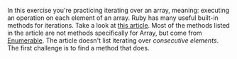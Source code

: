 In this exercise you're practicing iterating over an array, meaning: executing an operation on each element of an array. Ruby has many useful built-in methods for iterations. Take a look at [this article](http://jeromedalbert.com/ruby-how-to-iterate-the-right-way/). 
Most of the methods listed in the article are not methods specifically for Array, but come from [Enumerable](https://ruby-doc.org/core/Enumerable.html). The article doesn't list iterating over _consecutive elements_. The first challenge is to find a method that does.  
